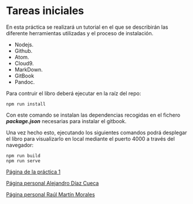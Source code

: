 # Tareas iniciales

En esta práctica se realizará un tutorial en el que se describirán las diferente herramientas utilizadas y el proceso de instalación.

* Nodejs.
* Github.
* Atom.
* Cloud9.
* MarkDown.
* GitBook
* Pandoc.

Para contruir el libro deberá ejecutar en la raíz del repo:

```
npm run install
```

Con este comando se instalan las dependencias recogidas en el fichero **_package.json_** necesarias para instalar el gitbook.

Una vez hecho esto, ejecutando los siguientes comandos podrá desplegar el libro para visualizarlo en local mediante el puerto 4000 a través del navegador:

```
npm run build
npm run serve
```

[Página de la práctica 1](https://ull-esit-dsi-1617.github.io/tareas-iniciales-alejandro-raul/)

[Página personal Alejandro Díaz Cueca](https://alejandrdiaz.github.io/)

[Página personal Raúl Martín Morales](https://alu0100769579.github.io/RaulMartinMorales/)